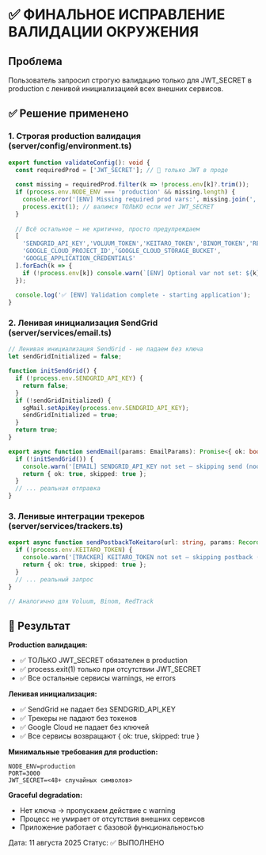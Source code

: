 # ✅ ФИНАЛЬНОЕ ИСПРАВЛЕНИЕ ВАЛИДАЦИИ ОКРУЖЕНИЯ

## Проблема
Пользователь запросил строгую валидацию только для JWT_SECRET в production с ленивой инициализацией всех внешних сервисов.

## ✅ Решение применено

### 1. Строгая production валидация (server/config/environment.ts)
```typescript
export function validateConfig(): void {
  const requiredProd = ['JWT_SECRET']; // 🚨 только JWT в проде
  
  const missing = requiredProd.filter(k => !process.env[k]?.trim());
  if (process.env.NODE_ENV === 'production' && missing.length) {
    console.error('[ENV] Missing required prod vars:', missing.join(', '));
    process.exit(1); // валимся ТОЛЬКО если нет JWT_SECRET
  }
  
  // Всё остальное — не критично, просто предупреждаем
  [
    'SENDGRID_API_KEY','VOLUUM_TOKEN','KEITARO_TOKEN','BINOM_TOKEN','REDTRACK_TOKEN',
    'GOOGLE_CLOUD_PROJECT_ID','GOOGLE_CLOUD_STORAGE_BUCKET',
    'GOOGLE_APPLICATION_CREDENTIALS'
  ].forEach(k => { 
    if (!process.env[k]) console.warn(`[ENV] Optional var not set: ${k}`);
  });
  
  console.log('✅ [ENV] Validation complete - starting application');
}
```

### 2. Ленивая инициализация SendGrid (server/services/email.ts)
```typescript
// Ленивая инициализация SendGrid - не падаем без ключа
let sendGridInitialized = false;

function initSendGrid() {
  if (!process.env.SENDGRID_API_KEY) {
    return false;
  }
  if (!sendGridInitialized) {
    sgMail.setApiKey(process.env.SENDGRID_API_KEY);
    sendGridInitialized = true;
  }
  return true;
}

export async function sendEmail(params: EmailParams): Promise<{ ok: boolean; skipped?: boolean }> {
  if (!initSendGrid()) {
    console.warn('[EMAIL] SENDGRID_API_KEY not set — skipping send (noop)');
    return { ok: true, skipped: true };
  }
  // ... реальная отправка
}
```

### 3. Ленивые интеграции трекеров (server/services/trackers.ts)
```typescript
export async function sendPostbackToKeitaro(url: string, params: Record<string, any>): Promise<TrackerResponse> {
  if (!process.env.KEITARO_TOKEN) {
    console.warn('[TRACKER] KEITARO_TOKEN not set — skipping postback (noop)');
    return { ok: true, skipped: true };
  }
  // ... реальный запрос
}

// Аналогично для Voluum, Binom, RedTrack
```

## 🎯 Результат

**Production валидация:**
- ✅ ТОЛЬКО JWT_SECRET обязателен в production
- ✅ process.exit(1) только при отсутствии JWT_SECRET
- ✅ Все остальные сервисы warnings, не errors

**Ленивая инициализация:**
- ✅ SendGrid не падает без SENDGRID_API_KEY
- ✅ Трекеры не падают без токенов
- ✅ Google Cloud не падает без ключей
- ✅ Все сервисы возвращают { ok: true, skipped: true }

**Минимальные требования для production:**
```env
NODE_ENV=production
PORT=3000
JWT_SECRET=<48+ случайных символов>
```

**Graceful degradation:**
- Нет ключа → пропускаем действие с warning
- Процесс не умирает от отсутствия внешних сервисов
- Приложение работает с базовой функциональностью

Дата: 11 августа 2025
Статус: ✅ ВЫПОЛНЕНО